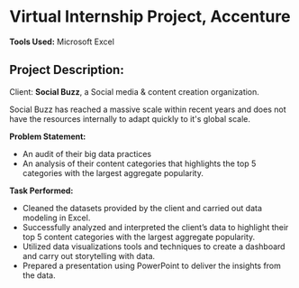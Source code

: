# Virtual Internship Project, Accenture

**Tools Used:**  Microsoft Excel

## Project Description:

Client: **Social Buzz**, a Social media & content creation organization.

Social Buzz has reached a massive scale within recent years and does not have the resources internally to adapt quickly to it's global scale. 

**Problem Statement:**

- An audit of their big data practices
- An analysis of their content categories that highlights the top 5 categories with the largest aggregate popularity.

**Task Performed:**

- Cleaned the datasets provided by the client and carried out data modeling in Excel.
- Successfully analyzed and interpreted the client’s data to highlight their top 5 content categories with the largest aggregate popularity.
- Utilized data visualizations tools and techniques to create a dashboard and carry out storytelling with data.
- Prepared a presentation using PowerPoint to deliver the insights from the data.
              


